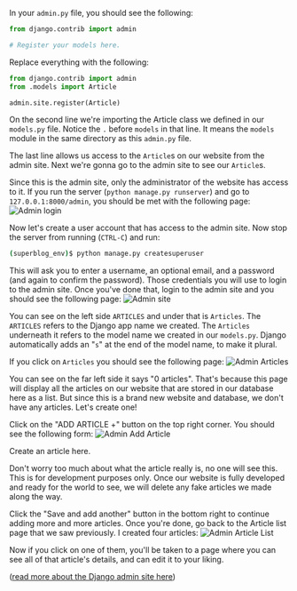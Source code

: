 In your `admin.py` file, you should see the following:
```python
from django.contrib import admin

# Register your models here.
```
Replace everything with the following:
```python
from django.contrib import admin
from .models import Article

admin.site.register(Article)
```
On the second line we're importing the Article class we defined in our `models.py` file. Notice the `.` before `models` in that line. It means the `models` module in the same directory as this `admin.py` file.

The last line allows us access to the `Article`s on our website from the admin site. Next we're gonna go to the admin site to see our `Article`s.

Since this is the admin site, only the administrator of the website has access to it. If you run the server (`python manage.py runserver`) and go to `127.0.0.1:8000/admin`, you should be met with the following page:
![Admin login](https://i.imgur.com/wRF8e8O.png)

Now let's create a user account that has access to the admin site. Now stop the server from running (`CTRL-C`) and run:
```bash
(superblog_env)$ python manage.py createsuperuser
```
This will ask you to enter a username, an optional email, and a password (and again to confirm the password). Those credentials you will use to login to the admin site. Once you've done that, login to the admin site and you should see the following page:
![Admin site](https://i.imgur.com/qDnxGBL.png)

You can see on the left side `ARTICLES` and under that is `Articles`. The `ARTICLES` refers to the Django app name we created. The `Articles` underneath it refers to the model name we created in our `models.py`. Django automatically adds an "`s`" at the end of the model name, to make it plural.

If you click on `Articles` you should see the following page:
![Admin Articles](https://i.imgur.com/al327uL.png)

You can see on the far left side it says "0 articles". That's because this page will display all the articles on our website that are stored in our database here as a list. But since this is a brand new website and database, we don't have any articles. Let's create one!

Click on the "ADD ARTICLE +" button on the top right corner. You should see the following form:
![Admin Add Article](https://i.imgur.com/U3IkJRO.png)

Create an article here.

Don't worry too much about what the article really is, no one will see this. This is for development purposes only. Once our website is fully developed and ready for the world to see, we will delete any fake articles we made along the way.

Click the "Save and add another" button in the bottom right to continue adding more and more articles. Once you're done, go back to the Article list page that we saw previously. I created four articles:
![Admin Article List](https://i.imgur.com/nkoNDdC.png)

Now if you click on one of them, you'll be taken to a page where you can see all of that article's details, and can edit it to your liking.

([read more about the Django admin site here](https://docs.djangoproject.com/en/2.2/ref/contrib/admin/))